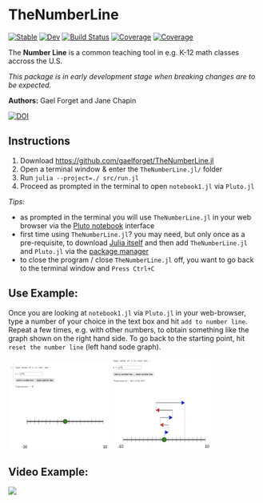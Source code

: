 # TheNumberLine

[![Stable](https://img.shields.io/badge/docs-stable-blue.svg)](https://gaelforget.github.io/TheNumberLine.jl/stable)
[![Dev](https://img.shields.io/badge/docs-dev-blue.svg)](https://gaelforget.github.io/TheNumberLine.jl/dev)
[![Build Status](https://travis-ci.org/gaelforget/TheNumberLine.jl.svg?branch=master)](https://travis-ci.org/gaelforget/TheNumberLine.jl)
[![Coverage](https://codecov.io/gh/gaelforget/TheNumberLine.jl/branch/master/graph/badge.svg)](https://codecov.io/gh/gaelforget/TheNumberLine.jl)
[![Coverage](https://coveralls.io/repos/github/gaelforget/TheNumberLine.jl/badge.svg?branch=master)](https://coveralls.io/github/gaelforget/TheNumberLine.jl?branch=master)

The **Number Line** is a common teaching tool in e.g. K-12 math classes accross the U.S.

_This package is in early development stage when breaking changes are to be expected._

**Authors:** Gael Forget and Jane Chapin

[![DOI](https://zenodo.org/badge/293410387.svg)](https://zenodo.org/badge/latestdoi/293410387)

## Instructions

1. Download <https://github.com/gaelforget/TheNumberLine.jl>
2. Open a terminal window & enter the `TheNumberLine.jl/` folder
3. Run `julia --project=./ src/run.jl`
4. Proceed as prompted in the terminal to open `notebook1.jl` via `Pluto.jl`

_Tips:_

- as prompted in the terminal you will use `TheNumberLine.jl` in your web browser via the [Pluto notebook](https://github.com/fonsp/Pluto.jl) interface
- first time using `TheNumberLine.jl`? you may need, but only once as a pre-requisite, to download [Julia itself](https://docs.julialang.org/en/v1/) and then add `TheNumberLine.jl` and `Pluto.jl` via the [package manager](https://docs.julialang.org/en/v1/stdlib/Pkg/)
- to close the program / close `TheNumberLine.jl` off, you want to go back to the terminal window and `Press Ctrl+C`

## Use Example:

Once you are looking at `notebook1.jl` via `Pluto.jl` in your web-browser, type a number of your choice in the text box and hit `add to number line`. Repeat a few times, e.g. with other numbers, to obtain something like the graph shown on the right hand side. To go back to the starting point, hit `reset the number line` (left hand sode graph).

<img src="docs/png/reset.png" width="40%">  <img src="docs/png/add.png" width="40%">

## Video Example:

[<img src="https://user-images.githubusercontent.com/20276764/92967185-cf3d2380-f446-11ea-8230-9b1a4297edfb.png" width="40%">](https://youtu.be/uR87BlJo3IY)




